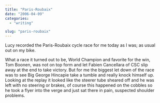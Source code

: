 ```yaml
---
title: "Paris-Roubaix"
date: "2006-04-09"
categories:
  - "writing"

slug: "paris-roubaix"
---
```


<!-- ![Photo sharing](/images/125918299.jpg) -->

Lucy recorded the Paris-Roubaix cycle race for me today as I was; as usual out on my bike.

What a race it turned out to be, World Champion and favorite for the win, Tom Boonen, was not on top form and let Fabien Cancellara of CSC slip away at the end to take victory. But for me the biggest let down of the race was to see Big George Hincapie take a tumble and really knock himself up. Looking at the replay it looked like the steerer tube sheared off and he was left with no steering or brakes, of course this happened on the cobbles so he took a flyer into the verge and just sat there in pain, suspected shoulder problems.
